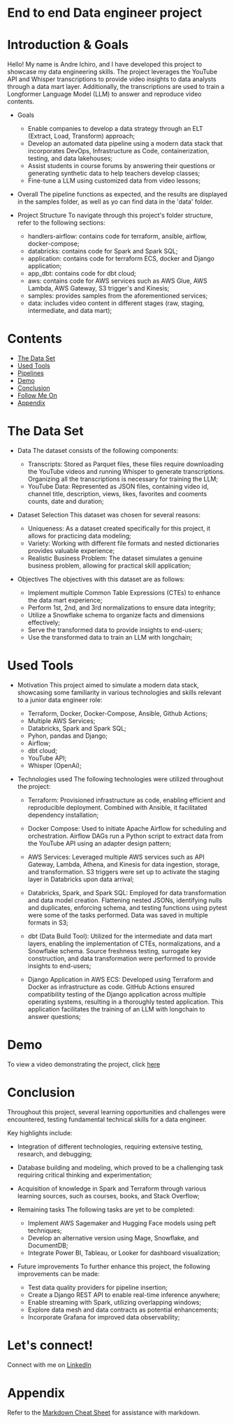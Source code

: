 # End to end Data engineer project

# Introduction & Goals

Hello! My name is Andre Ichiro, and I have developed this project to showcase my data engineering skills. The project leverages the YouTube API and Whisper transcriptions to provide video insights to data analysts through a data mart layer. Additionally, the transcriptions are used to train a Longformer Language Model (LLM) to answer and reproduce video contents.

- Goals
  - Enable companies to develop a data strategy through an ELT (Extract, Load, Transform) approach;
  - Develop an automated data pipeline using a modern data stack that incorporates DevOps, Infrastructure as Code, containerization, testing, and data lakehouses;
  - Assist students in course forums by answering their questions or generating synthetic data to help teachers develop classes;
  - Fine-tune a LLM using customized data from video lessons;

- Overall
The pipeline functions as expected, and the results are displayed in the samples folder, as well as yo can find data in the 'data' folder.

 - Project Structure
 To navigate through this project's folder structure, refer to the following sections:

    - handlers-airflow: contains code for terraform, ansible, airflow, docker-compose;   
    - databricks: contains code for Spark and Spark SQL;
    - application: contains code for terraform ECS, docker and Django application;
    - app_dbt: contains code for dbt cloud;
    - aws: contains code for AWS services such as AWS Glue, AWS Lambda, AWS Gateway, S3 trigger's and Kinesis;
    - samples: provides samples from the aforementioned services;  
    - data: includes video content in different stages (raw, staging, intermediate, and data mart);
      
# Contents

- [The Data Set](#the-data-set)
- [Used Tools](#used-tools)
- [Pipelines](#pipelines)
- [Demo](#demo)
- [Conclusion](#conclusion)
- [Follow Me On](#follow-me-on)
- [Appendix](#appendix)

# The Data Set

- Data
The dataset consists of the following components:  

  - Transcripts: Stored as Parquet files, these files require downloading the YouTube videos and running Whisper to generate transcriptions. Organizing all the transcriptions is necessary for training the LLM;
  - YouTube Data: Represented as JSON files, containing video id, channel title, description, views, likes, favorites and cooments counts, date and duration;

- Dataset Selection
This dataset was chosen for several reasons:

  - Uniqueness: As a dataset created specifically for this project, it allows for practicing data modeling;
  - Variety: Working with different file formats and nested dictionaries provides valuable experience;
  - Realistic Business Problem: The dataset simulates a genuine business problem, allowing for practical skill application;

- Objectives
The objectives with this dataset are as follows:

  - Implement multiple Common Table Expressions (CTEs) to enhance the data mart experience; 
  - Perform 1st, 2nd, and 3rd normalizations to ensure data integrity;
  - Utilize a Snowflake schema to organize facts and dimensions effectively;
  - Serve the transformed data to provide insights to end-users;
  - Use the transformed data to train an LLM with longchain;

# Used Tools  

- Motivation
This project aimed to simulate a modern data stack, showcasing some familiarity in various technologies and skills relevant to a junior data engineer role:

  - Terraform, Docker, Docker-Compose, Ansible, Github Actions; 
  - Multiple AWS Services; 
  - Databricks, Spark and Spark SQL;
  - Pyhon, pandas and Django;
  - Airflow;
  - dbt cloud;
  - YouTube API;
  - Whisper (OpenAi);

- Technologies used
The following technologies were utilized throughout the project:

  - Terraform: Provisioned infrastructure as code, enabling efficient and reproducible deployment. Combined with Ansible, it facilitated dependency installation;

  - Docker Compose: Used to initiate Apache Airflow for scheduling and orchestration. Airflow DAGs run a Python script to extract data from the YouTube API using an adapter design pattern;
  
  - AWS Services: Leveraged multiple AWS services such as API Gateway, Lambda, Athena, and Kinesis for data ingestion, storage, and transformation. S3 triggers were set up to activate the staging layer in Databricks upon data arrival;

  - Databricks, Spark, and Spark SQL: Employed for data transformation and data model creation. Flattening nested JSONs, identifying nulls and duplicates, enforcing schema, and testing functions using pytest were some of the tasks performed. Data was saved in multiple formats in S3;

  - dbt (Data Build Tool): Utilized for the intermediate and data mart layers, enabling the implementation of CTEs, normalizations, and a Snowflake schema. Source freshness testing, surrogate key construction, and data transformation were performed to provide insights to end-users;
  
  - Django Application in AWS ECS: Developed using Terraform and Docker as infrastructure as code. GitHub Actions ensured compatibility testing of the Django application across multiple operating systems, resulting in a thoroughly tested application. This application facilitates the training of an LLM with longchain to answer questions;

# Demo
To view a video demonstrating the project, click [here](https://)

# Conclusion
Throughout this project, several learning opportunities and challenges were encountered, testing fundamental technical skills for a data engineer. 

Key highlights include:

  - Integration of different technologies, requiring extensive testing, research, and debugging;
  - Database building and modeling, which proved to be a challenging task requiring critical thinking and experimentation;
  - Acquisition of knowledge in Spark and Terraform through various learning sources, such as courses, books, and Stack Overflow;

- Remaining tasks
The following tasks are yet to be completed:

  - Implement AWS Sagemaker and Hugging Face models using peft techniques;
  - Develop an alternative version using Mage, Snowflake, and DocumentDB;
  - Integrate Power BI, Tableau, or Looker for dashboard visualization;

- Future improvements
To further enhance this project, the following improvements can be made:

  - Test data quality providers for pipeline insertion;
  - Create a Django REST API to enable real-time inference anywhere;
  - Enable streaming with Spark, utilizing overlapping windows;
  - Explore data mesh and data contracts as potential enhancements;
  - Incorporate Grafana for improved data observability;

# Let's connect!

Connect with me on [LinkedIn](https://www.linkedin.com/in/andré-ichiro-82592327) 

# Appendix

Refer to the [Markdown Cheat Sheet](https://github.com/adam-p/markdown-here/wiki/Markdown-Cheatsheet) for assistance with markdown.





